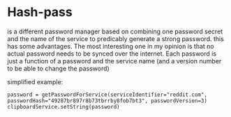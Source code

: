 # Hash-pass 
is a different password manager based on combining one password secret and the name of the service to predicably generate a strong password.
this has some advantages. The most interesting one in my opinion is that no actual password needs to be synced over the internet.
Each password is just a function of a password and the service name (and a version number to be able to change the password) 


simplified example:
```
password = getPasswordForService(serviceIdentifier="reddit.com", passwordHash="49287br897r8b73tbrrby8fob7bt3", passwordVersion=3)
clipboardService.setString(password)

```
